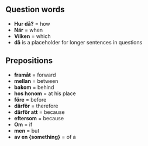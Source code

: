 ## Question words

- **Hur då?** = how
- **När** = when
- **Vilken** = which
- **då** is a placeholder for longer sentences in questions

## Prepositions

- **framåt** = forward
- **mellan** = between
- **bakom** = behind
- **hos honom** = at his place
- **före** = before
- **därför** = therefore
- **därför att** = because
- **eftersom** = because
- **Om** = if
- **men** = but
- **av en {something}** = of a